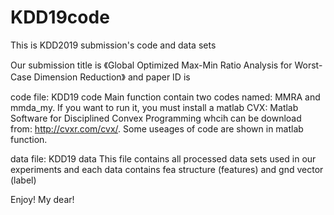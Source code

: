 # KDD19code

This is KDD2019 submission's code and data sets

Our submission title is 《Global Optimized Max-Min Ratio Analysis for Worst-Case Dimension Reduction》 and paper ID is 

code file: KDD19 code
Main function contain two codes named: MMRA and mmda_my. If you want to run it, you must install a matlab CVX: Matlab Software for Disciplined Convex Programming whcih can be download from: http://cvxr.com/cvx/. Some useages of code are shown in matlab function.

data file: KDD19 data
This file contains all processed data sets used in our experiments and each data contains fea structure (features) and gnd vector (label)

Enjoy! My dear!
